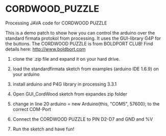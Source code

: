 # CORDWOOD_PUZZLE
Processing JAVA code for CORDWOOD PUZZLE

This is a demo patch to show how you can control the arduino over the standard firmata protokol from processing.
It uses the GUI-library G4P for the buttons. The CORDWOOD PUZZLE is from BOLDPORT CLUB!
Find details here: http://www.boldbort.com

1) clone the .zip file and expand it on your hard drive.

2) load the standardfirmata sketch from examples (arduino IDE 1.6.9) on your arduino

3) install arduino and P4G library in processing 3.3.1

4) Open GUI_CordWood sketch from expandes zip folder

5) change in line 20 arduino = new Arduino(this, "COM5", 57600); to the correct COM-Port

6) Connect the CORDWOOD PUZZLE to PIN D2-D7 and GND and %V

7) Run the sketch and have fun!
